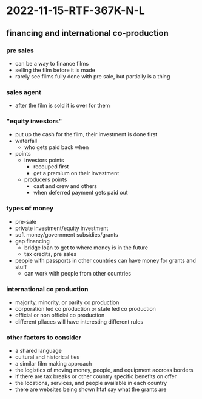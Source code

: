 # 2022-11-15-RTF-367K-N-L
## financing and international co-production
### pre sales
- can be a way to finance films
- selling the film before it is made
- rarely see films fully done with pre sale, but partially is a thing
### sales agent
- after the film is sold it is over for them 
### "equity investors"
- put up the cash for the film, their investment is done first
- waterfall
  - who gets paid back when
- points
  - investors points 
    - recouped first 
	- get a premium on their investment
  - producers points 
    - cast and crew and others
	- when deferred payment gets paid out
### types of money
- pre-sale
- private investment/equity investment
- soft money/government subsidies/grants
- gap financing 
  - bridge loan to get to where money is in the future
  - tax credits, pre sales 
- people with passports in other countries can have money for grants and stuff
  - can work with people from other countries 

### international co production 
- majority, minority, or parity co production 
- corporation led co production or state led co production 
- official or non official co production 
- different pllaces will have interesting different rules

### other factors to consider
- a shared language
- cultural and historical ties
- a similar film making approach
- the logistics of moving money, people, and equipment accross borders
- if there are tax breaks or other country specific benefits on offer
- the locations, services, and people available in each country 
- there are websites being shown htat say what the grants are 
